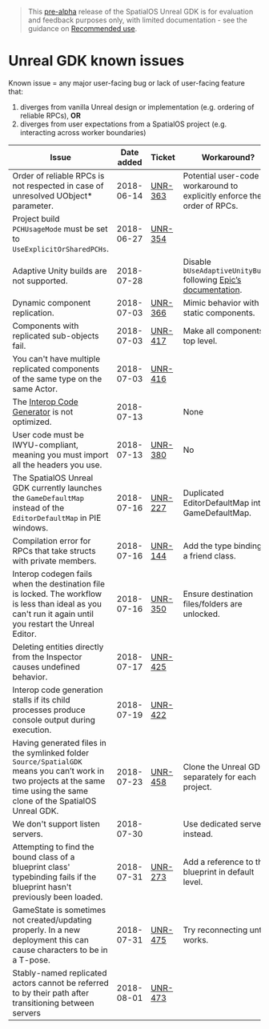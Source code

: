 > This [pre-alpha](https://docs.improbable.io/reference/13.1/shared/release-policy#maturity-stages) release of the SpatialOS Unreal GDK is for evaluation and feedback purposes only, with limited documentation - see the guidance on [Recommended use](../README.md#recommended-use).

# Unreal GDK known issues

Known issue = any major user-facing bug or lack of user-facing feature that:
1. diverges from vanilla Unreal design or implementation (e.g. ordering of reliable RPCs), **OR**
1. diverges from user expectations from a SpatialOS project (e.g. interacting across worker boundaries)

| Issue | Date added | Ticket | Workaround? | Done? |
|-------|-------------------|--------|-------------|-------|
| Order of reliable RPCs is not respected in case of unresolved UObject* parameter. | 2018-06-14 | [UNR-363](https://improbableio.atlassian.net/browse/UNR-336) | Potential user-code workaround to explicitly enforce the order of RPCs. | No|
| Project build `PCHUsageMode` must be set to `UseExplicitOrSharedPCHs`. | 2018-06-27 |[UNR-354](https://improbableio.atlassian.net/browse/UNR-354)| | No |
| Adaptive Unity builds are not supported. | 2018-07-28 | | Disable `bUseAdaptiveUnityBuild` following [Epic’s documentation](https://docs.unrealengine.com/en-US/Programming/UnrealBuildSystem/Configuration). | No |
| Dynamic component replication. | 2018-07-03 | [UNR-366](https://improbableio.atlassian.net/browse/UNR-366) | Mimic behavior with static components. | No |
| Components with replicated sub-objects fail. | 2018-07-03 |[UNR-417](https://improbableio.atlassian.net/browse/UNR-417) | Make all components top level. | No |
| You can't have multiple replicated components of the same type on the same Actor. | 2018-07-03 | [UNR-416](https://improbableio.atlassian.net/browse/UNR-416) | | No |
| The [Interop Code Generator](./content/interop.md) is not optimized. | 2018-07-13 | | None | No |
| User code must be IWYU-compliant, meaning you must import all the headers you use.| 2018-07-13 |[UNR-380](https://improbableio.atlassian.net/browse/UNR-380) | No | No |
| The SpatialOS Unreal GDK currently launches the `GameDefaultMap` instead of the `EditorDefaultMap` in PIE windows. | 2018-07-16 | [UNR-227](https://improbableio.atlassian.net/browse/UNR-227) | Duplicated EditorDefaultMap into GameDefaultMap. | No |
| Compilation error for RPCs that take structs with private members. | 2018-07-16 | [UNR-144](https://improbableio.atlassian.net/browse/UNR-144) | Add the type binding as a friend class. | No |
|Interop codegen fails when the destination file is locked. The workflow is less than ideal as you can't run it again until you restart the Unreal Editor. | 2018-07-16 | [UNR-350](https://improbableio.atlassian.net/browse/UNR-350) | Ensure destination files/folders are unlocked. | No |
| Deleting entities directly from the Inspector causes undefined behavior. | 2018-07-17 | [UNR-425](https://improbableio.atlassian.net/projects/UNR/issues/UNR-425) | | No |
| Interop code generation stalls if its child processes produce console output during execution. |2018-07-19 | [UNR-422](https://improbableio.atlassian.net/browse/UNR-422) |  | No |
| Having generated files in the symlinked folder `Source/SpatialGDK` means you can’t work in two projects at the same time using the same clone of the SpatialOS Unreal GDK. | 2018-07-23 | [UNR-458](https://improbableio.atlassian.net/browse/UNR-458) | Clone the Unreal GDK separately for each project. | No |
| We don't support listen servers. | 2018-07-30 | | Use dedicated servers instead. | No |
| Attempting to find the bound class of a blueprint class' typebinding fails if the blueprint hasn't previously been loaded. | 2018-07-31 | [UNR-273](https://improbableio.atlassian.net/browse/UNR-273) | Add a reference to the blueprint in default level. | No
| GameState is sometimes not created/updating properly. In a new deployment this can cause characters to be in a T-pose. | 2018-07-31 | [UNR-475](https://improbableio.atlassian.net/browse/UNR-475) | Try reconnecting until it works. | No
| Stably-named replicated actors cannot be referred to by their path after transitioning between servers | 2018-08-01 | [UNR-473](https://improbableio.atlassian.net/projects/UNR/issues/UNR-473) |  | No
